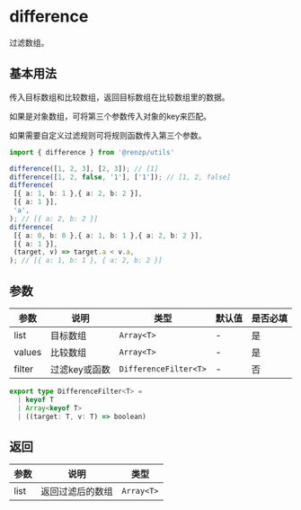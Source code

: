 # difference

过滤数组。

## 基本用法

传入目标数组和比较数组，返回目标数组在比较数组里的数据。

如果是对象数组，可将第三个参数传入对象的key来匹配。

如果需要自定义过滤规则可将规则函数传入第三个参数。

```ts
import { difference } from '@renzp/utils'

difference([1, 2, 3], [2, 3]); // [1]
difference([1, 2, false, '1'], ['1']); // [1, 2, false]
difference(
 [{ a: 1, b: 1 },{ a: 2, b: 2 }],
 [{ a: 1 }],
 'a',
); // [{ a: 2, b: 2 }]
difference(
 [{ a: 0, b: 0 },{ a: 1, b: 1 },{ a: 2, b: 2 }],
 [{ a: 1 }],
 (target, v) => target.a < v.a,
); // [{ a: 1, b: 1 }, { a: 2, b: 2 }]
```

## 参数

| 参数   | 说明          | 类型                  | 默认值 | 是否必填 |
| ------ | ------------- | --------------------- | ------ | -------- |
| list   | 目标数组      | `Array<T>`            | -      | 是       |
| values | 比较数组      | `Array<T>`            | -      | 是       |
| filter | 过滤key或函数 | `DifferenceFilter<T>` | -      | 否       |


```ts
export type DifferenceFilter<T> =
  | keyof T
  | Array<keyof T>
  | ((target: T, v: T) => boolean)
```

## 返回

| 参数 | 说明             | 类型       |
| ---- | ---------------- | ---------- |
| list | 返回过滤后的数组 | `Array<T>` |
